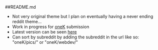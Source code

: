 ##README.md
- Not very original theme but I plan on eventually having a never ending reddit theme...
- Work in progress for [oneK](http://onekb.net/) submission
- Latest version can be seen [here](http://addison.im/oneK)
- Can sort by subreddit by adding the subreddit in the url like so: "oneK/pics/" or "oneK/webdev/"
